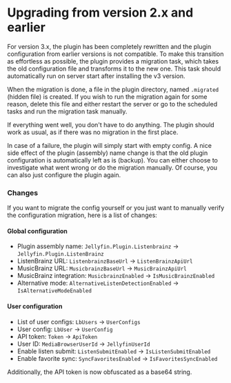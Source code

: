 # Upgrading from version 2.x and earlier

For version 3.x, the plugin has been completely rewritten and the plugin configuration from earlier versions is not
compatible. To make this transition as effortless as possible, the plugin provides a migration task, which takes the old
configuration file and transforms it to the new one. This task should automatically run on server start after installing
the v3 version.

When the migration is done, a file in the plugin directory, named `.migrated` (hidden file) is created. If you wish to
run the migration again for some reason, delete this file and either restart the server or go to the scheduled tasks and
run the migration task manually.

If everything went well, you don't have to do anything. The plugin should work as usual, as if there was no migration in
the first place.

In case of a failure, the plugin will simply start with empty config. A nice side effect of the plugin (assembly) name
change is that the old plugin configuration is automatically left as is (backup). You can either choose to investigate
what went wrong or do the migration manually. Of course, you can also just configure the plugin again.

### Changes

If you want to migrate the config yourself or you just want to manually verify the configuration migration, here is a
list of changes:

#### Global configuration

- Plugin assembly name: `Jellyfin.Plugin.Listenbrainz` -> `Jellyfin.Plugin.ListenBrainz`
- ListenBrainz URL: `ListenbrainzBaseUrl` -> `ListenBrainzApiUrl`
- MusicBrainz URL: `MusicbrainzBaseUrl` -> `MusicBrainzApiUrl`
- MusicBrainz integration: `MusicbrainzEnabled` -> `IsMusicBrainzEnabled`
- Alternative mode: `AlternativeListenDetectionEnabled` -> `IsAlternativeModeEnabled`

#### User configuration

- List of user configs: `LbUsers` -> `UserConfigs`
- User config: `LbUser` -> `UserConfig`
- API token: `Token` -> `ApiToken`
- User ID: `MediaBrowserUserId` -> `JellyfinUserId`
- Enable listen submit: `ListenSubmitEnabled` -> `IsListenSubmitEnabled`
- Enable favorite sync: `SyncFavoritesEnabled` -> `IsFavoritesSyncEnabled`

Additionally, the API token is now obfuscated as a base64 string.
